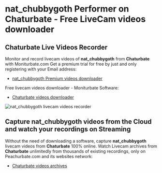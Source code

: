 # nat_chubbygoth Performer on Chaturbate - Free LiveCam videos downloader

## Chaturbate Live Videos Recorder

Monitor and record livecam videos of **nat_chubbygoth** from **Chaturbate** with Moniturbate.com
Get a premium trial for free by just and only registering with your Email address:
* [nat_chubbygoth Premium videos downloader](https://moniturbate.com/request-demo-licence-key.html)

Free livecam videos downloader - Moniturbate Software:
* [Chaturbate videos downloader](https://moniturbate.com/moniturbate-download-software.html)

![nat_chubbygoth livecam videos recorder](https://peachurnet.com/templates/moniturbate-software.png)


## Capture nat_chubbygoth videos from the Cloud and watch your recordings on Streaming

Without the need of downloading a software, capture **nat_chubbygoth** livecam videos from **Chaturbate** 100% online.
Watch Livecam archives from **Chaturbate** unlimitedly from thousands of existing recordings, only on Peachurbate.com and its websites network:
* [Chaturbate videos archives](https://peachurnet.com/)